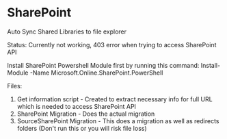 # SharePoint
Auto Sync Shared Libraries to file explorer

Status: Currently not working, 403 error when trying to access SharePoint API

Install SharePoint Powershell Module first by running this command:
Install-Module -Name Microsoft.Online.SharePoint.PowerShell

Files: 
1) Get information script - Created to extract necessary info for full URL which is needed to access SharePoint API
2) SharePoint Migration - Does the actual migration
3) SourceSharePoint Migration - This does a migration as well as redirects folders (Don't run this or you will risk file loss)
